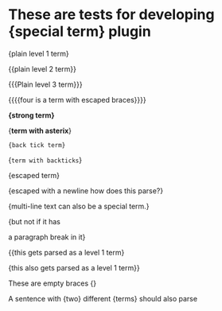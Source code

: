 # These are tests for developing {special term} plugin

{plain level 1 term}

{{plain level 2 term}}

{{{Plain level 3 term}}}

{{{{four is a term with escaped braces}}}}

**{strong term}**

{**term with asterix**}

`{back tick term}`

{`term with backticks`}

\{escaped term\}

\{escaped with a newline
how does this parse?\}

{multi-line text 
can also be a special term.}

{but not if it has

a paragraph break in it}

{{this gets parsed as a level 1 term}

{this also gets parsed as a level 1 term}}

These are empty braces {}

A sentence with {two} different {terms} should also parse